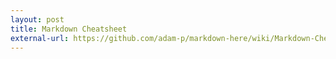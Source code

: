 ```yaml
---
layout: post
title: Markdown Cheatsheet
external-url: https://github.com/adam-p/markdown-here/wiki/Markdown-Cheatsheet
---
```

